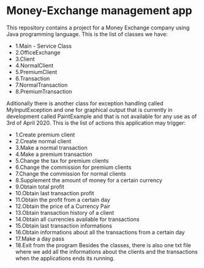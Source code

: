 # Money-Exchange management app

This repository contains a project for a Money Exchange company using Java programming language.
This is the list of classes we have:
- 1.Main - Service Class
- 2.OfficeExchange
- 3.Client
- 4.NormalClient
- 5.PremiumClient
- 6.Transaction
- 7.NormalTransaction
- 8.PremiumTransaction

Aditionally there is another class for exception handling called MyInputException and one for graphical output that is currently in development called PaintExample and that is not available for any use as of 3rd of April 2020.
This is the list of actions this application may trigger:
- 1.Create premium client
- 2.Create normal client
- 3.Make a normal transaction
- 4.Make a premium transaction
- 5.Change the tax for premium clients
- 6.Change the commission for premium clients
- 7.Change the commission for normal clients
- 8.Supplement the amount of money for a certain currency
- 9.Obtain total profit
- 10.Obtain last transaction profit
- 11.Obtain the profit from a certain day
- 12.Obtain the price of a Currency Pair
- 13.Obtain transaction history of a client
- 14.Obtain all currencies available for transactions
- 15.Obtain last transaction informations
- 16.Obtain informations about all the transactions from a certain day
- 17.Make a day pass
- 18.Exit from the program
Besides the classes, there is also one txt file where we add all the informations about the clients and the transactions when the applications ends its running.
